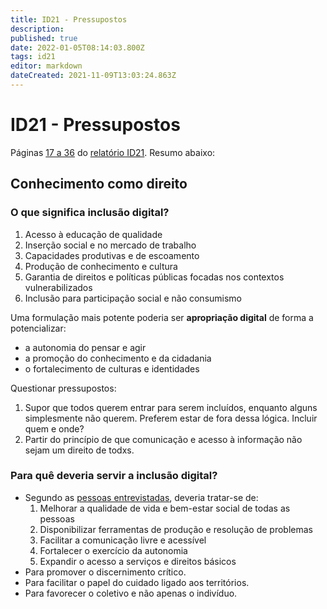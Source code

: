```yaml
---
title: ID21 - Pressupostos
description: 
published: true
date: 2022-01-05T08:14:03.800Z
tags: id21
editor: markdown
dateCreated: 2021-11-09T13:03:24.863Z
---
```


# ID21 - Pressupostos

Páginas [17 a 36](https://archive.org/details/ID21_0-5/page/n17/mode/2up) do [relatório ID21](/id21). Resumo abaixo:

## Conhecimento como direito

### O que significa inclusão digital?

 1. Acesso à educação de qualidade
 1. Inserção social e no mercado de trabalho
 1. Capacidades produtivas e de escoamento
 1. Produção de conhecimento e cultura
 1. Garantia de direitos e políticas públicas focadas nos contextos vulnerabilizados
 1. Inclusão para participação social e não consumismo
 
Uma formulação mais potente poderia ser **apropriação digital** de forma a potencializar:

 - a autonomia do pensar e agir
 - a promoção do conhecimento e da cidadania
 - o fortalecimento de culturas e identidades
 
Questionar pressupostos:

 1. Supor que todos querem entrar para serem incluídos, enquanto alguns simplesmente não querem. Preferem estar de fora dessa lógica. Incluir quem e onde?
 1. Partir do princípio de que comunicação e acesso à informação não sejam um direito de todxs.
 
### Para quê deveria servir a inclusão digital?

 - Segundo as [pessoas entrevistadas](/id21#v%C3%ADdeos), deveria tratar-se de:
   1. Melhorar a qualidade de vida e bem-estar social de todas as pessoas
   1. Disponibilizar ferramentas de produção e resolução de problemas
   1. Facilitar a comunicação livre e acessível
   1. Fortalecer o exercício da autonomia
   1. Expandir o acesso a serviços e direitos básicos
 - Para promover o discernimento crítico.
 - Para facilitar o papel do cuidado ligado  aos territórios.
 - Para favorecer o coletivo e não apenas o indivíduo.